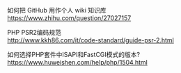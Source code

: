 如何把 GitHub 用作个人 wiki 知识库
https://www.zhihu.com/question/27027157

PHP PSR2编码规范  
http://www.kkh86.com/it/code-standard/guide-psr-2.html  

如何选择PHP套件中ISAPI和FastCGI模式的版本?
https://www.huweishen.com/help/php/1504.html
